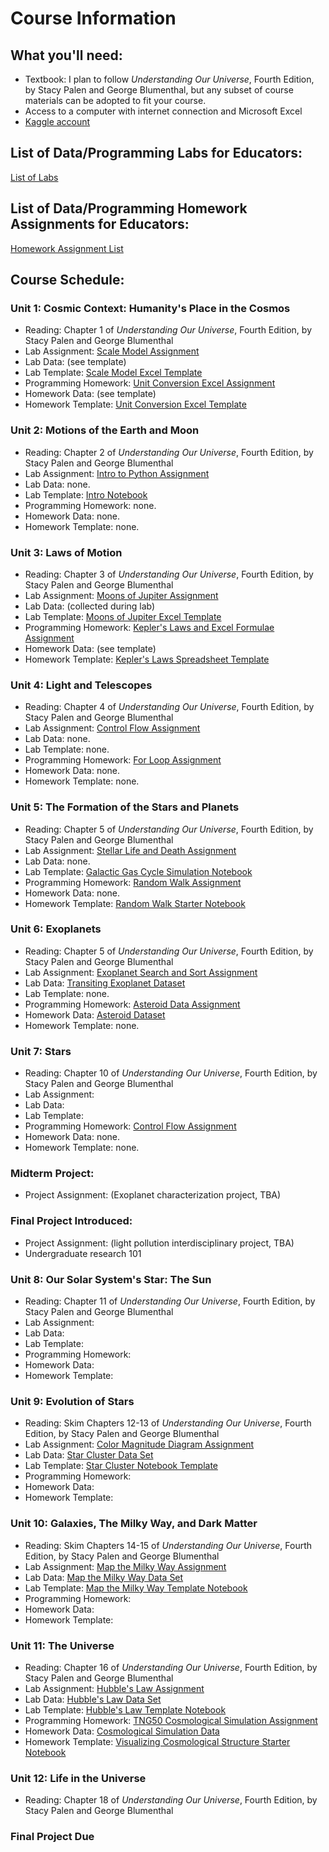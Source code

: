 # Course Information


## What you'll need:
- Textbook:  I plan to follow *Understanding Our Universe*, Fourth Edition, by Stacy Palen and George Blumenthal, but any subset of course materials can be adopted to fit your course.
- Access to a computer with internet connection and Microsoft Excel
- [Kaggle account](https://www.kaggle.com)


## List of Data/Programming Labs for Educators: 
[List of Labs](../StartHere/listOfLabs.md)


## List of Data/Programming Homework Assignments for Educators: 
[Homework Assignment List](../StartHere/listOfHomework.md)


## Course Schedule:

### Unit 1:  Cosmic Context:  Humanity's Place in the Cosmos
- Reading: Chapter 1 of *Understanding Our Universe*, Fourth Edition, by Stacy Palen and George Blumenthal
- Lab Assignment: [Scale Model Assignment](../Labs/ScaleModelExcelTutorial/Lab_ScaleModelSpreadsheetIntro.pdf)
- Lab Data: (see template)
- Lab Template: [Scale Model Excel Template](../Labs/ScaleModelExcelTutorial/scaleModelExcelTemplate.xlsx)
- Programming Homework: [Unit Conversion Excel Assignment](../ProgrammingHomework/UnitConversionsExcel/HW_UnitConversions.pdf)
- Homework Data: (see template)
- Homework Template: [Unit Conversion Excel Template](../ProgrammingHomework/UnitConversionsExcel/UnitConversionTemplate.xlsx)


### Unit 2:  Motions of the Earth and Moon
- Reading: Chapter 2 of *Understanding Our Universe*, Fourth Edition, by Stacy Palen and George Blumenthal
- Lab Assignment: [Intro to Python Assignment](../Labs/introToPython/Lab_introPython.pdf)
- Lab Data: none.
- Lab Template: [Intro Notebook](../Labs/introToPython/intropythontutorial.ipynb)
- Programming Homework: none.
- Homework Data: none.
- Homework Template: none.


### Unit 3:  Laws of Motion
- Reading: Chapter 3 of *Understanding Our Universe*, Fourth Edition, by Stacy Palen and George Blumenthal
- Lab Assignment: [Moons of Jupiter Assignment](../Labs/MoonsOfJupiterExcel/Lab_MoonsOfJupiterStellarium.pdf)
- Lab Data: (collected during lab)
- Lab Template: [Moons of Jupiter Excel Template](../Labs/MoonsOfJupiterExcel/moonsOfJupiterTemplate.xlsx)
- Programming Homework: [Kepler's Laws and Excel Formulae Assignment](../ProgrammingHomework/ExcelFormulaeKeplersLaws/HW_KeplerExcel.pdf)
- Homework Data: (see template)
- Homework Template: [Kepler's Laws Spreadsheet Template](../ProgrammingHomework/ExcelFormulaeKeplersLaws/Trappist1_template.xlsx)


### Unit 4:  Light and Telescopes
- Reading: Chapter 4 of *Understanding Our Universe*, Fourth Edition, by Stacy Palen and George Blumenthal
- Lab Assignment: [Control Flow Assignment](../Labs/ControlFlowCollatz/Lab_controlFlowCollatz.pdf)
- Lab Data: none.
- Lab Template: none.
- Programming Homework: [For Loop Assignment](../ProgrammingHomework/ForLoopScaleModel/HW_forLoopScaleModel.pdf)
- Homework Data: none.
- Homework Template: none.
  

### Unit 5:  The Formation of the Stars and Planets
- Reading: Chapter 5 of *Understanding Our Universe*, Fourth Edition, by Stacy Palen and George Blumenthal
- Lab Assignment: [Stellar Life and Death Assignment](../Labs/StellarLifeCycleSimulation/Lab_StarFormationAndDeath.pdf)
- Lab Data: none.
- Lab Template: [Galactic Gas Cycle Simulation Notebook](https://www.kaggle.com/code/austinhinkel/stellarlifecyclessimulation)
- Programming Homework: [Random Walk Assignment](../ProgrammingHomework/RandomWalk/IfElseHomework.pdf)
- Homework Data: none.
- Homework Template: [Random Walk Starter Notebook](https://www.kaggle.com/code/austinhinkel/phy255-randomwalk)


### Unit 6:  Exoplanets
- Reading: Chapter 5 of *Understanding Our Universe*, Fourth Edition, by Stacy Palen and George Blumenthal
- Lab Assignment: [Exoplanet Search and Sort Assignment](../Labs/ExploringExoplanetData/CuttingData_TEPCAT.pdf)
- Lab Data: [Transiting Exoplanet Dataset](https://www.kaggle.com/datasets/austinhinkel/transiting-exoplanets-selected-system-properties)
- Lab Template: none.
- Programming Homework: [Asteroid Data Assignment](../ProgrammingHomework/AsteroidAnalysis/CuttingData_Asteroids.pdf)
- Homework Data: [Asteroid Dataset](https://www.kaggle.com/datasets/austinhinkel/asteroid-orbital-elements-and-near-earth-object-tag)
- Homework Template: none.


### Unit 7:  Stars
- Reading: Chapter 10 of *Understanding Our Universe*, Fourth Edition, by Stacy Palen and George Blumenthal
- Lab Assignment: 
- Lab Data: 
- Lab Template: 
- Programming Homework: [Control Flow Assignment](../ProgrammingHomework/ControlFlow/HW_controlFlow.pdf)
- Homework Data: none.
- Homework Template: none.


### Midterm Project:
- Project Assignment: (Exoplanet characterization project, TBA)


### Final Project Introduced:
- Project Assignment: (light pollution interdisciplinary project, TBA)
- Undergraduate research 101


### Unit 8:  Our Solar System's Star: The Sun
- Reading: Chapter 11 of *Understanding Our Universe*, Fourth Edition, by Stacy Palen and George Blumenthal
- Lab Assignment: 
- Lab Data: 
- Lab Template: 
- Programming Homework: 
- Homework Data:
- Homework Template: 


### Unit 9:  Evolution of Stars
- Reading: Skim Chapters 12-13 of *Understanding Our Universe*, Fourth Edition, by Stacy Palen and George Blumenthal
- Lab Assignment: [Color Magnitude Diagram Assignment](../Labs/GaiaColorMagnitudeLab/Lab_TwoClustersCMD.pdf)
- Lab Data: [Star Cluster Data Set](https://www.kaggle.com/datasets/austinhinkel/gaia-dr3-data-for-comparing-two-star-clusters) 
- Lab Template: [Star Cluster Notebook Template](https://www.kaggle.com/code/austinhinkel/twoclustercmd-template)
- Programming Homework: 
- Homework Data:
- Homework Template: 


### Unit 10:  Galaxies, The Milky Way, and Dark Matter
- Reading: Skim Chapters 14-15 of *Understanding Our Universe*, Fourth Edition, by Stacy Palen and George Blumenthal
- Lab Assignment: [Map the Milky Way Assignment](../Labs/MapOfLocalGalaxy/Lab_MapNearbyMilkyWay.pdf)
- Lab Data: [Map the Milky Way Data Set](https://www.kaggle.com/datasets/austinhinkel/galacticcoordswithgaia)
- Lab Template: [Map the Milky Way Template Notebook](https://www.kaggle.com/code/austinhinkel/plottingtutorial-mapthelocalmilkyway)
- Programming Homework: 
- Homework Data:
- Homework Template: 


### Unit 11:  The Universe
- Reading: Chapter 16 of *Understanding Our Universe*, Fourth Edition, by Stacy Palen and George Blumenthal
- Lab Assignment: [Hubble's Law Assignment](../Labs/HubblesLaw/Lab_HubblesLaw.pdf)
- Lab Data: [Hubble's Law Data Set](https://www.kaggle.com/datasets/austinhinkel/hubble-law-astronomy-lab)
- Lab Template: [Hubble's Law Template Notebook](https://www.kaggle.com/code/austinhinkel/hubbleslawtemplate)
- Programming Homework: [TNG50 Cosmological Simulation Assignment](../ProgrammingHomework/CutsAndDataViz1_TNG50Simulation/HW_dataVizAndCuts_I.pdf)
- Homework Data:  [Cosmological Simulation Data](https://www.kaggle.com/datasets/austinhinkel/cosmology-simulation-data-from-illustris-tng-50)
- Homework Template: [Visualizing Cosmological Structure Starter Notebook](https://www.kaggle.com/code/austinhinkel/gettingstartedwithtng50data)


### Unit 12:  Life in the Universe
- Reading: Chapter 18 of *Understanding Our Universe*, Fourth Edition, by Stacy Palen and George Blumenthal



### Final Project Due
